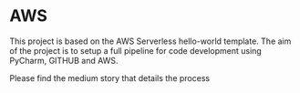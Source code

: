 # AWS

This project is based on the AWS Serverless hello-world template. The aim of the project is to setup a full pipeline for code development using PyCharm, GITHUB and AWS.

Please find the medium story that details the process